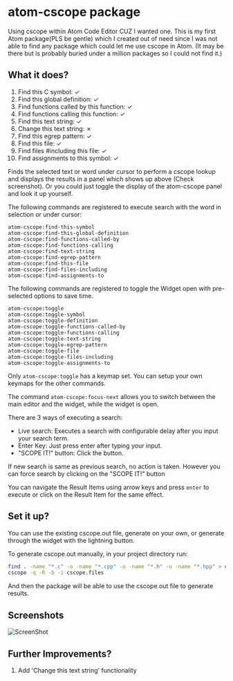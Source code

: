 # atom-cscope package

Using cscope within Atom Code Editor CUZ I wanted one.
This is my first Atom package(PLS be gentle) which I created out of need since 
I was not able to find any package which could let me use cscope in Atom. (It 
may be there but is probably buried under a million packages so I could not 
find it.)

## What it does?
1.  Find this C symbol:                         ✓
2.  Find this global definition:                ✓
3.  Find functions called by this function:     ✓
4.  Find functions calling this function:       ✓
5.  Find this text string:                      ✓
6.  Change this text string:                    ✗
7.  Find this egrep pattern:                    ✓
8.  Find this file:                             ✓
9.  Find files #including this file:            ✓
10. Find assignments to this symbol:            ✓

Finds the selected text or word under cursor to perform a cscope lookup and 
displays the results in a panel which shows up above (Check screenshot).
Or you could just toggle the display of the atom-cscope panel and look it up 
yourself. 

The following commands are registered to execute search with the word in 
selection or under cursor:
```
atom-cscope:find-this-symbol
atom-cscope:find-this-global-definition
atom-cscope:find-functions-called-by
atom-cscope:find-functions-calling
atom-cscope:find-text-string
atom-cscope:find-egrep-pattern
atom-cscope:find-this-file
atom-cscope:find-files-including
atom-cscope:find-assignments-to
```

The following commands are registered to toggle the Widget open with 
pre-selected options to save time.
```
atom-cscope:toggle
atom-cscope:toggle-symbol
atom-cscope:toggle-definition
atom-cscope:toggle-functions-called-by
atom-cscope:toggle-functions-calling
atom-cscope:toggle-text-string
atom-cscope:toggle-egrep-pattern
atom-cscope:toggle-file
atom-cscope:toggle-files-including
atom-cscope:toggle-assignments-to
```

Only `atom-cscope:toggle` has a keymap set. You can setup your own keymaps for 
the other commands.

The command `atom-cscope:focus-next` allows you to switch between the main 
editor and the widget, while the widget is open.

There are 3 ways of executing a search:
* Live search: Executes a search with configurable delay after you input your 
   search term.
* Enter Key: Just press enter after typing your input.
* "SCOPE IT!" button: Click the button.

If new search is same as previous search, no action is taken. However you can
force search by clicking on the "SCOPE IT!" button

You can navigate the Result Items using arrow keys and press `enter` to execute
or click on the Result Item for the same effect.

## Set it up?
You can use the existing cscope.out file, generate on your own, or generate
through the widget with the lightning button.

To generate cscope.out manually, in your project directory run:
```bash
find . -name "*.c" -o -name "*.cpp" -o -name "*.h" -o -name "*.hpp" > cscope.files
cscope -q -R -b -i cscope.files
```
And then the package will be able to use the cscope.out file to generate results.

## Screenshots
![ScreenShot](http://i.imgur.com/RCiTm26.png)

## Further Improvements?
1. Add 'Change this text string' functionality
